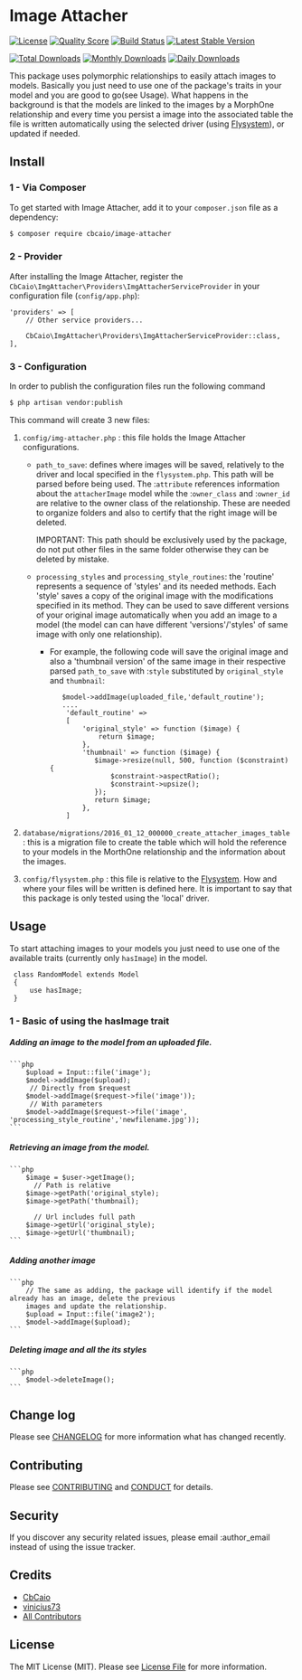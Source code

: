 # Image Attacher
[![License](https://poser.pugx.org/cbcaio/image-attacher/license)](LICENSE.md)
[![Quality Score][ico-code-quality]][link-code-quality]
[![Build Status][ico-travis]][link-travis]
[![Latest Stable Version](https://poser.pugx.org/cbcaio/image-attacher/v/stable)](link-packagist)

[![Total Downloads](https://poser.pugx.org/cbcaio/image-attacher/downloads)](link-packagist)
[![Monthly Downloads](https://poser.pugx.org/cbcaio/image-attacher/d/monthly)](link-packagist)
[![Daily Downloads](https://poser.pugx.org/cbcaio/image-attacher/d/daily)](link-packagist)

This package uses polymorphic relationships to easily attach images to models. Basically you just need to use one of 
  the package's traits in your model and you are good to go(see Usage). What happens in the background is that the 
  models are linked to the images by a MorphOne relationship and every time you persist a image 
  into the associated table the file is written automatically using the selected driver (using [Flysystem]), or updated if 
  needed.

## Install

### 1 - Via Composer

To get started with Image Attacher, add it to your `composer.json` file as a dependency:

``` bash
$ composer require cbcaio/image-attacher
```

### 2 - Provider

After installing the Image Attacher, register the `CbCaio\ImgAttacher\Providers\ImgAttacherServiceProvider` 
in your configuration file (`config/app.php`):

    'providers' => [
        // Other service providers...

        CbCaio\ImgAttacher\Providers\ImgAttacherServiceProvider::class,
    ],
    
### 3 - Configuration

In order to publish the configuration files run the following command

``` bash
$ php artisan vendor:publish
```
    
This command will create 3 new files:
 
 1. `config/img-attacher.php` : this file holds the Image Attacher configurations. 
     - `path_to_save`: defines where images will be saved, relatively to the driver and local specified in the 
     `flysystem.php`. This path will be parsed before being used. The :`attribute` references information about the 
     `attacherImage` model while the :`owner_class` and :`owner_id` are relative to the owner class of 
     the relationship. These are needed to organize folders and also to certify that the right image will be 
     deleted.
     
       IMPORTANT: This path should be exclusively used by the package, do not put other files in the same folder 
       otherwise they can be deleted by mistake.
     
     - `processing_styles` and `processing_style_routines`: the 'routine' represents a sequence of 'styles' and its needed 
     methods. Each 'style' saves a copy of the original image with the modifications specified in its method. They can
      be used to save different versions of your original image automatically when you add an image to a model (the 
      model can can have different 'versions'/'styles' of same image with only one relationship). 
        - For example, the following code will save the original image and also a 'thumbnail 
        version' of the same image in their respective parsed `path_to_save` with :`style` substituted by 
        `original_style` and `thumbnail`:  
          
          ```
             $model->addImage(uploaded_file,'default_routine');
             ....
              'default_routine' =>
              [
                  'original_style' => function ($image) {
                      return $image;
                  },
                  'thumbnail' => function ($image) {
                     $image->resize(null, 500, function ($constraint) {
                         $constraint->aspectRatio();
                         $constraint->upsize();
                     });
                     return $image;
                  },
              ]
          ```
 2. `database/migrations/2016_01_12_000000_create_attacher_images_table` : this is a migration file to create
  the table which will hold the reference to your models in the MorthOne relationship and the information about the 
  images.
  
 3. `config/flysystem.php` : this file is relative to the [Flysystem]. How and where your files will be written is 
 defined here. It is important to say that this package is only tested using the 'local' driver.

## Usage

To start attaching images to your models you just need to use one of the available traits (currently only `hasImage`) in 
the model.

     class RandomModel extends Model
     {
         use hasImage;
     }

### 1 - Basic of using the hasImage trait

##### Adding an image to the model from an uploaded file.

    ```php
        $upload = Input::file('image');
        $model->addImage($upload);
         // Directly from $request
        $model->addImage($request->file('image'));
         // With parameters
        $model->addImage($request->file('image', 'processing_style_routine','newfilename.jpg'));
    ```
    
##### Retrieving an image from the model.

    ```php
        $image = $user->getImage();
          // Path is relative
        $image->getPath('original_style);
        $image->getPath('thumbnail);
        
          // Url includes full path
        $image->getUrl('original_style);
        $image->getUrl('thumbnail);
    ``` 
##### Adding another image
    ```php
        // The same as adding, the package will identify if the model already has an image, delete the previous 
        images and update the relationship.
        $upload = Input::file('image2');
        $model->addImage($upload);
    ```
    
##### Deleting image and all the its styles
    ```php
        $model->deleteImage();
    ```

## Change log

Please see [CHANGELOG](CHANGELOG.md) for more information what has changed recently.

## Contributing

Please see [CONTRIBUTING](CONTRIBUTING.md) and [CONDUCT](CONDUCT.md) for details.

## Security

If you discover any security related issues, please email :author_email instead of using the issue tracker.

## Credits

- [CbCaio][link-author]
- [vinicius73][link-vinicius]
- [All Contributors][link-contributors]

## License

The MIT License (MIT). Please see [License File](LICENSE.md) for more information.

[ico-travis]: https://travis-ci.org/CbCaio/Image-Attacher.svg?branch=master
[ico-code-quality]: https://scrutinizer-ci.com/g/CbCaio/Image-Attacher/badges/quality-score.png?b=master

[link-packagist]: https://packagist.org/packages/CbCaio/Image-Attacher
[link-travis]: https://travis-ci.org/CbCaio/Image-Attacher
[link-code-quality]: https://scrutinizer-ci.com/g/CbCaio/Image-Attacher
[link-downloads]: https://packagist.org/packages/CbCaio/Image-Attacher
[link-author]: https://github.com/CbCaio
[link-contributors]: ../../contributors
[Flysystem]: https://github.com/GrahamCampbell/Laravel-Flysystem
[link-vinicius]: https://github.com/vinicius73
